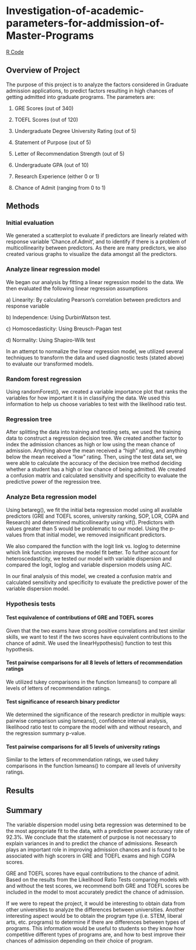 # Investigation-of-academic-parameters-for-addmission-of-Master-Programs

[R Code](https://github.com/lindaxie7/Investigation-of-parameters-for-addmission-of-Master-Programs-/blob/main/R%20scripts.Rmd)

## Overview of Project
The purpose of this project is to analyze the factors considered in Graduate admission applications, to predict factors resulting in high chances of getting admitted into graduate programs. The parameters are: 

1.	GRE Scores (out of 340)

2.	TOEFL Scores (out of 120)

3.	Undergraduate Degree University Rating (out of 5)

4.	Statement of Purpose (out of 5)

5.	Letter of Recommendation Strength (out of 5)

6.	Undergraduate GPA (out of 10)

7.	Research Experience (either 0 or 1)

8.	Chance of Admit (ranging from 0 to 1)

## Methods

### Initial evaluation
We generated a scatterplot to evaluate if predictors are linearly related with response variable ‘Chance.of.Admit’, and to identify if there is a problem of multicollinearity between predictors. As there are many predictors, we also created various graphs to visualize the data amongst all the predictors. 

### Analyze linear regression model
We began our analysis by fitting a linear regression model to the data. We then evaluated the following linear regression assumptions 

a)	Linearity: By calculating Pearson’s correlation between predictors and response variable

b)	Independence: Using DurbinWatson test.

c)	Homoscedasticity: Using Breusch-Pagan test

d)	Normality: Using Shapiro-Wilk test

In an attempt to normalize the linear regression model, we utilized several techniques to transform the data and used diagnostic tests (stated above) to evaluate our transformed models. 

### Random forest regression 
Using randomForest(), we created a variable importance plot that ranks the variables for how important it is in classifying the data. We used this information to help us choose variables to test with the likelihood ratio test. 

### Regression tree
After splitting the data into training and testing sets, we used the training data to construct a regression decision tree. We created another factor to index the admission chances as high or low using the mean chance of admission. Anything above the mean received a “high” rating, and anything below the mean received a “low” rating. Then, using the test data set, we were able to calculate the accuracy of the decision tree method deciding whether a student has a high or low chance of being admitted. We created a confusion matrix and calculated sensitivity and specificity to evaluate the predictive power of the regression tree.

### Analyze Beta regression model
Using betareg(), we fit the initial beta regression model using all available predictors (GRE and TOEFL scores, university ranking, SOP, LOR, CGPA and Research) and determined multicollinearity using vif(). Predictors with values greater than 5 would be problematic to our model. Using the p-values from that initial model, we removed insignificant predictors. 

We also compared the function with the logit link vs. loglog to determine which link function improves the model fit better. To further account for heteroscedasticity, we tested our model with variable dispersion and compared the logit, loglog and variable dispersion models using AIC. 

In our final analysis of this model, we created a confusion matrix and calculated sensitivity and specificity to evaluate the predictive power of the variable dispersion model. 

### Hypothesis tests
#### Test equivalence of contributions of GRE and TOEFL scores
Given that the two exams have strong positive correlations and test similar skills, we want to test if the two scores have equivalent contributions to the chance of admit. We used the linearHypothesis() function to test this hypothesis.

#### Test pairwise comparisons for all 8 levels of letters of recommendation ratings 
We utilized tukey comparisons in the function lsmeans() to compare all levels of letters of recommendation ratings. 

#### Test significance of research binary predictor 
We determined the significance of the research predictor in multiple ways: pairwise comparison using lsmeans(), confidence interval analysis, likelihood ratio test to compare the model with and without research, and the regression summary p-value.

#### Test pairwise comparisons for all 5 levels of university ratings 
Similar to the letters of recommendation ratings, we used tukey comparisons in the function lsmeans() to compare all levels of university ratings. 


## Results




## Summary

The variable dispersion model using beta regression was determined to be the most appropriate fit to the data, with a predictive power accuracy rate of 92.3%. We conclude that the statement of purpose is not necessary to explain variances in and to predict the chance of admissions. Research plays an important role in improving admission chances and is found to be associated with high scorers in GRE and TOEFL exams and high CGPA scores.

GRE and TOEFL scores have equal contributions to the chance of admit. Based on the results from the Likelihood Ratio Tests comparing models with and without the test scores, we recommend both GRE and TOEFL scores be included in the model to most accurately predict the chance of admission. 

If we were to repeat the project, it would be interesting to obtain data from other universities to analyze the differences between universities. Another interesting aspect would be to obtain the program type (i.e. STEM, liberal arts, etc. programs) to determine if there are differences between types of programs. This information would be useful to students so they know how competitive different types of programs are, and how to best improve their chances of admission depending on their choice of program.



 



